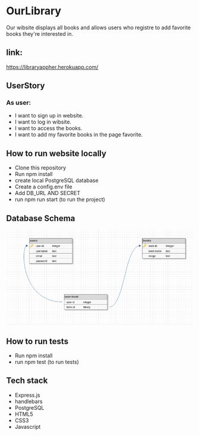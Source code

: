 # OurLibrary
Our wibsite displays all books and allows users who registre to add favorite books they're interested in.

## link:
https://libraryappher.herokuapp.com/

## UserStory
### As user:
* I want to sign up in website.
* I want to log in wibsite.
* I want to access the books.
* I want to add my favorite books in the page favorite.

## How to run website locally
* Clone this repository
* Run npm install
* create local PostgreSQL database
* Create a config.env file
* Add DB_URL AND SECRET
* run npm run start (to run the project)

## Database Schema 
![scemaa](scemaa.png)

## How to run tests
* Run npm install
* run npm test (to run tests)

## Tech stack
* Express.js
* handlebars
* PostgreSQL
* HTML5
* CSS3
* Javascript


